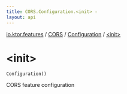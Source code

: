 ```yaml
---
title: CORS.Configuration.<init> - 
layout: api
---
```


<div class='api-docs-breadcrumbs'><a href="../../index.html">io.ktor.features</a> / <a href="../index.html">CORS</a> / <a href="index.html">Configuration</a> / <a href="./-init-.html">&lt;init&gt;</a></div>

# &lt;init&gt;

<div class="signature"><code><span class="identifier">Configuration</span><span class="symbol">(</span><span class="symbol">)</span></code></div>

CORS feature configuration

